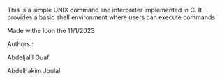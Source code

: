 This is a simple UNIX command line interpreter implemented in C.
It provides a basic shell environment where users can execute commands

Made withe loon the 11/1/2023

Authors :

Abdeljalil Ouafi

Abdelhakim Joulal
